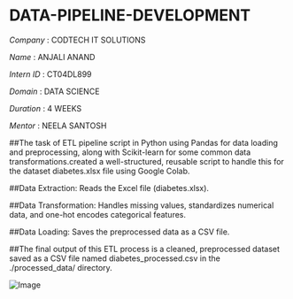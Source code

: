 # DATA-PIPELINE-DEVELOPMENT

*Company* : CODTECH IT SOLUTIONS 

*Name* : ANJALI ANAND

*Intern ID* : CT04DL899

*Domain* : DATA SCIENCE 

*Duration* : 4 WEEKS

*Mentor* : NEELA SANTOSH 

##The task of ETL pipeline script in Python using Pandas for data loading and preprocessing, along with Scikit-learn for some common data transformations.created a well-structured, reusable script to handle this for the dataset diabetes.xlsx file using Google Colab.

##Data Extraction: Reads the Excel file (diabetes.xlsx).

##Data Transformation: Handles missing values, standardizes numerical data, and one-hot encodes categorical features.

##Data Loading: Saves the preprocessed data as a CSV file.

##The final output of this ETL process is a cleaned, preprocessed dataset saved as a CSV file named diabetes_processed.csv in the ./processed_data/ directory.

![Image](https://github.com/user-attachments/assets/19f09823-048f-4497-bd3b-13a92bdfe16c)
